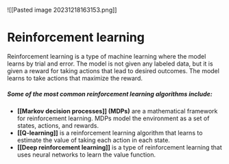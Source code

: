 ![[Pasted image 20231218163153.png]]
# Reinforcement learning
Reinforcement learning is a type of machine learning where the model learns by trial and error. The model is not given any labeled data, but it is given a reward for taking actions that lead to desired outcomes. The model learns to take actions that maximize the reward.

##### Some of the most common reinforcement learning algorithms include:

- **[[Markov decision processes]] (MDPs)** are a mathematical framework for reinforcement learning. MDPs model the environment as a set of states, actions, and rewards.
- **[[Q-learning]]** is a reinforcement learning algorithm that learns to estimate the value of taking each action in each state.
- **[[Deep reinforcement learning]]** is a type of reinforcement learning that uses neural networks to learn the value function.
